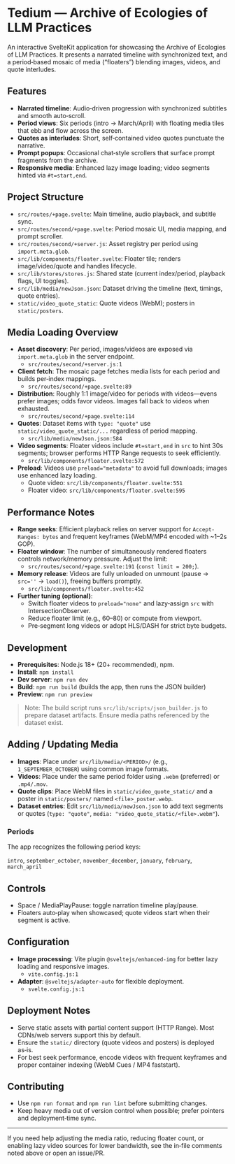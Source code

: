 # Tedium — Archive of Ecologies of LLM Practices

An interactive SvelteKit application for showcasing the Archive of Ecologies of LLM Practices. It presents a narrated timeline with synchronized text, and a period‑based mosaic of media (“floaters”) blending images, videos, and quote interludes.

## Features

- **Narrated timeline**: Audio‑driven progression with synchronized subtitles and smooth auto‑scroll.
- **Period views**: Six periods (intro → March/April) with floating media tiles that ebb and flow across the screen.
- **Quotes as interludes**: Short, self‑contained video quotes punctuate the narrative.
- **Prompt popups**: Occasional chat‑style scrollers that surface prompt fragments from the archive.
- **Responsive media**: Enhanced lazy image loading; video segments hinted via `#t=start,end`.

## Project Structure

- `src/routes/+page.svelte`: Main timeline, audio playback, and subtitle sync.
- `src/routes/second/+page.svelte`: Period mosaic UI, media mapping, and prompt scroller.
- `src/routes/second/+server.js`: Asset registry per period using `import.meta.glob`.
- `src/lib/components/floater.svelte`: Floater tile; renders image/video/quote and handles lifecycle.
- `src/lib/stores/stores.js`: Shared state (current index/period, playback flags, UI toggles).
- `src/lib/media/newJson.json`: Dataset driving the timeline (text, timings, quote entries).
- `static/video_quote_static`: Quote videos (WebM); posters in `static/posters`.

## Media Loading Overview

- **Asset discovery**: Per period, images/videos are exposed via `import.meta.glob` in the server endpoint.
  - `src/routes/second/+server.js:1`
- **Client fetch**: The mosaic page fetches media lists for each period and builds per‑index mappings.
  - `src/routes/second/+page.svelte:89`
- **Distribution**: Roughly 1:1 image/video for periods with videos—evens prefer images; odds favor videos. Images fall back to videos when exhausted.
  - `src/routes/second/+page.svelte:114`
- **Quotes**: Dataset items with `type: "quote"` use `static/video_quote_static/...` regardless of period mapping.
  - `src/lib/media/newJson.json:584`
- **Video segments**: Floater videos include `#t=start,end` in `src` to hint 30s segments; browser performs HTTP Range requests to seek efficiently.
  - `src/lib/components/floater.svelte:572`
- **Preload**: Videos use `preload="metadata"` to avoid full downloads; images use enhanced lazy loading.
  - Quote video: `src/lib/components/floater.svelte:551`
  - Floater video: `src/lib/components/floater.svelte:595`

## Performance Notes

- **Range seeks**: Efficient playback relies on server support for `Accept-Ranges: bytes` and frequent keyframes (WebM/MP4 encoded with ~1–2s GOP).
- **Floater window**: The number of simultaneously rendered floaters controls network/memory pressure. Adjust the limit:
  - `src/routes/second/+page.svelte:191` (`const limit = 200;`).
- **Memory release**: Videos are fully unloaded on unmount (pause → `src=''` → `load()`), freeing buffers promptly.
  - `src/lib/components/floater.svelte:452`
- **Further tuning (optional)**:
  - Switch floater videos to `preload="none"` and lazy‑assign `src` with IntersectionObserver.
  - Reduce floater limit (e.g., 60–80) or compute from viewport.
  - Pre‑segment long videos or adopt HLS/DASH for strict byte budgets.

## Development

- **Prerequisites**: Node.js 18+ (20+ recommended), npm.
- **Install**: `npm install`
- **Dev server**: `npm run dev`
- **Build**: `npm run build` (builds the app, then runs the JSON builder)
- **Preview**: `npm run preview`

> Note: The build script runs `src/lib/scripts/json_builder.js` to prepare dataset artifacts. Ensure media paths referenced by the dataset exist.

## Adding / Updating Media

- **Images**: Place under `src/lib/media/<PERIOD>/` (e.g., `1_SEPTEMBER_OCTOBER`) using common image formats.
- **Videos**: Place under the same period folder using `.webm` (preferred) or `.mp4/.mov`.
- **Quote clips**: Place WebM files in `static/video_quote_static/` and a poster in `static/posters/` named `<file>_poster.webp`.
- **Dataset entries**: Edit `src/lib/media/newJson.json` to add text segments or quotes (`type: "quote"`, `media: "video_quote_static/<file>.webm"`).

### Periods

The app recognizes the following period keys:

`intro`, `september_october`, `november_december`, `january`, `february`, `march_april`

## Controls

- Space / MediaPlayPause: toggle narration timeline play/pause.
- Floaters auto‑play when showcased; quote videos start when their segment is active.

## Configuration

- **Image processing**: Vite plugin `@sveltejs/enhanced-img` for better lazy loading and responsive images.
  - `vite.config.js:1`
- **Adapter**: `@sveltejs/adapter-auto` for flexible deployment.
  - `svelte.config.js:1`

## Deployment Notes

- Serve static assets with partial content support (HTTP Range). Most CDNs/web servers support this by default.
- Ensure the `static/` directory (quote videos and posters) is deployed as‑is.
- For best seek performance, encode videos with frequent keyframes and proper container indexing (WebM Cues / MP4 faststart).

## Contributing

- Use `npm run format` and `npm run lint` before submitting changes.
- Keep heavy media out of version control when possible; prefer pointers and deployment‑time sync.

---

If you need help adjusting the media ratio, reducing floater count, or enabling lazy video sources for lower bandwidth, see the in‑file comments noted above or open an issue/PR.
